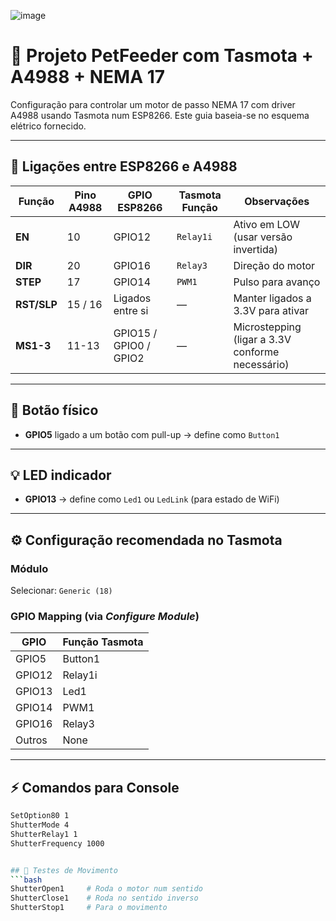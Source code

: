 ![image](https://github.com/user-attachments/assets/712fe52d-aa97-4563-a182-6d9866436fe2)


# 🐾 Projeto PetFeeder com Tasmota + A4988 + NEMA 17

Configuração para controlar um motor de passo NEMA 17 com driver A4988 usando Tasmota num ESP8266. Este guia baseia-se no esquema elétrico fornecido.

---

## 📌 Ligações entre ESP8266 e A4988

| Função     | Pino A4988 | GPIO ESP8266 | Tasmota Função | Observações                      |
|------------|------------|---------------|----------------|----------------------------------|
| **EN**     | 10         | GPIO12        | `Relay1i`      | Ativo em LOW (usar versão invertida) |
| **DIR**    | 20         | GPIO16        | `Relay3`       | Direção do motor                |
| **STEP**   | 17         | GPIO14        | `PWM1`         | Pulso para avanço               |
| **RST/SLP**| 15 / 16    | Ligados entre si | —            | Manter ligados a 3.3V para ativar |
| **MS1-3**  | 11-13      | GPIO15 / GPIO0 / GPIO2 | —    | Microstepping (ligar a 3.3V conforme necessário) |

---

## 🔘 Botão físico

- **GPIO5** ligado a um botão com pull-up → define como `Button1`

---

## 💡 LED indicador

- **GPIO13** → define como `Led1` ou `LedLink` (para estado de WiFi)

---

## ⚙️ Configuração recomendada no Tasmota

### Módulo
Selecionar: `Generic (18)`

### GPIO Mapping (via *Configure Module*)

| GPIO   | Função Tasmota |
|--------|----------------|
| GPIO5  | Button1        |
| GPIO12 | Relay1i        |
| GPIO13 | Led1           |
| GPIO14 | PWM1           |
| GPIO16 | Relay3         |
| Outros | None           |

---

## ⚡ Comandos para Console

```bash
SetOption80 1
ShutterMode 4
ShutterRelay1 1
ShutterFrequency 1000


## 🧪 Testes de Movimento
```bash
ShutterOpen1     # Roda o motor num sentido
ShutterClose1    # Roda no sentido inverso
ShutterStop1     # Para o movimento


